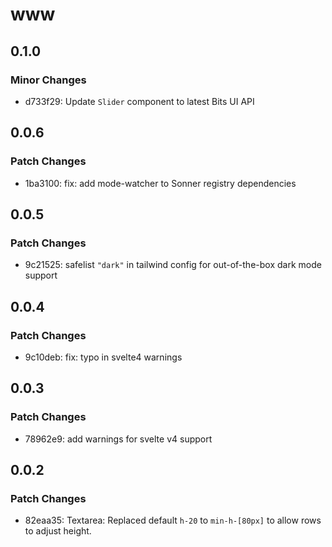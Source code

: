 # www

## 0.1.0

### Minor Changes

- d733f29: Update `Slider` component to latest Bits UI API

## 0.0.6

### Patch Changes

- 1ba3100: fix: add mode-watcher to Sonner registry dependencies

## 0.0.5

### Patch Changes

- 9c21525: safelist `"dark"` in tailwind config for out-of-the-box dark mode
  support

## 0.0.4

### Patch Changes

- 9c10deb: fix: typo in svelte4 warnings

## 0.0.3

### Patch Changes

- 78962e9: add warnings for svelte v4 support

## 0.0.2

### Patch Changes

- 82eaa35: Textarea: Replaced default `h-20` to `min-h-[80px]` to allow rows to
  adjust height.
